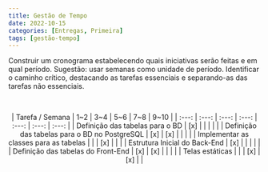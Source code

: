 ```yaml
---
title: Gestão de Tempo
date: 2022-10-15
categories: [Entregas, Primeira]
tags: [gestão-tempo]
---
```


Construir um cronograma estabelecendo quais iniciativas serão feitas e em qual período. Sugestão: usar semanas como unidade de período.
Identificar o caminho crítico, destacando as tarefas essenciais e separando-as das tarefas não essenciais.

<br />

<div align="center">

| Tarefa / Semana | 1~2 | 3~4 | 5~6 | 7~8 | 9~10 |
| :---: | :---: | :---: | :---: | :---: | :---: | :---: |
| Definição das tabelas para o BD | [x] |  |  |  |  |
| Definição das tabelas para o BD no PostgreSQL | [x] | [x] |  |  |  |
| Implementar as classes para as tabelas |  |  | [x] |  |  |
| Estrutura Inicial do Back-End | [x] |  |  |  |  |
| Definição das tabelas do Front-End | [x] | [x] |  |  |  |
| Telas estáticas |  |  | [x] | [x] |  |

</div>